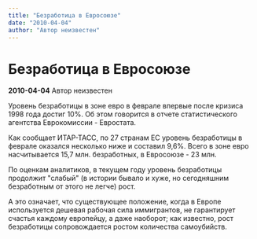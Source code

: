 ```yaml
---
title: "Безработица в Евросоюзе"
date: "2010-04-04"
author: "Автор неизвестен"
---
```


# Безработица в Евросоюзе

**2010-04-04** Автор неизвестен

Уровень безработицы в зоне евро в феврале впервые после кризиса 1998 года достиг 10%. Об этом говорится в отчете статистического агентства Еврокомиссии - Евростата.

Как сообщает ИТАР-ТАСС, по 27 странам ЕС уровень безработицы в феврале оказался несколько ниже и составил 9,6%. Всего в зоне евро насчитывается 15,7 млн. безработных, в Евросоюзе - 23 млн.

По оценкам аналитиков, в текущем году уровень безработицы продолжит "слабый" (в истории бывало и хуже, но сегодняшним безработным от этого не легче) рост.

А это означает, что существующее положение, когда в Европе используется дешевая рабочая сила иммигрантов, не гарантирует счастья каждому европейцу, а даже наоборот; как известно, рост безработицы сопровождается ростом количества самоубийств.